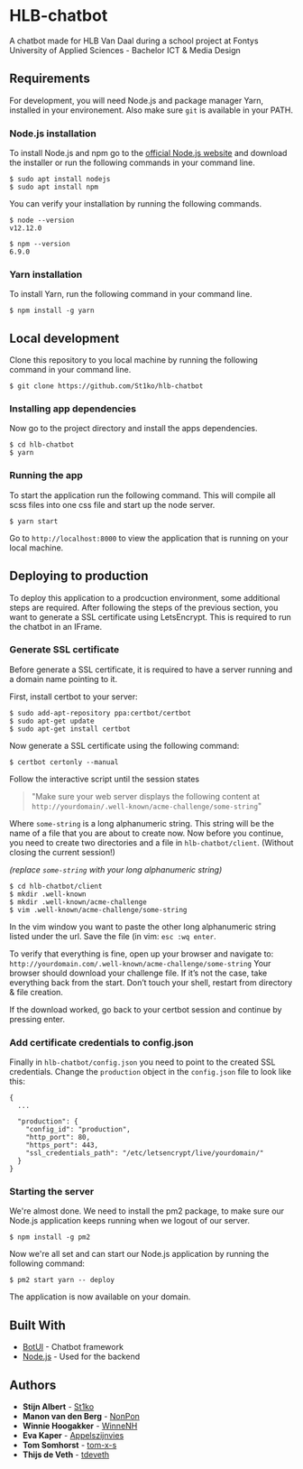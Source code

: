 # HLB-chatbot

A chatbot made for HLB Van Daal during a school project at Fontys University of Applied Sciences - Bachelor ICT & Media Design

## Requirements

For development, you will need Node.js and package manager Yarn, installed in your environement. Also make sure `git` is available in your PATH.

### Node.js installation
To install Node.js and npm go to the [official Node.js website](https://nodejs.org/) and download the installer or run the following commands in your command line.

    $ sudo apt install nodejs
    $ sudo apt install npm

You can verify your installation by running the following commands.

    $ node --version
    v12.12.0
    
    $ npm --version
    6.9.0
    
### Yarn installation
To install Yarn, run the following command in your command line.

    $ npm install -g yarn

## Local development
Clone this repository to you local machine by running the following command in your command line.

    $ git clone https://github.com/St1ko/hlb-chatbot
    
### Installing app dependencies
Now go to the project directory and install the apps dependencies.

    $ cd hlb-chatbot
    $ yarn

### Running the app
To start the application run the following command. This will compile all scss files into one css file and start up the node server. 

    $ yarn start
    
Go to `http://localhost:8000` to view the application that is running on your local machine.

## Deploying to production
To deploy this application to a prodcuction environment, some additional steps are required. After following the steps of the previous section, you want to generate a SSL certificate using LetsEncrypt. This is required to run the chatbot in an IFrame. 

### Generate SSL certificate
Before generate a SSL certificate, it is required to have a server running and a domain name pointing to it.

First, install certbot to your server:

    $ sudo add-apt-repository ppa:certbot/certbot
    $ sudo apt-get update
    $ sudo apt-get install certbot
    
Now generate a SSL certificate using the following command:

    $ certbot certonly --manual

Follow the interactive script until the session states
> "Make sure your web server displays the following content at `http://yourdomain/.well-known/acme-challenge/some-string`" 

Where `some-string` is a long alphanumeric string. This string will be the name of a file that you are about to create now. Now before you continue, you need to create two directories and a file in `hlb-chatbot/client`. (Without closing the current session!)

*(replace `some-string` with your long alphanumeric string)*

    $ cd hlb-chatbot/client
    $ mkdir .well-known
    $ mkdir .well-known/acme-challenge
    $ vim .well-known/acme-challenge/some-string   


In the vim window you want to paste the other long alphanumeric string listed under the url. Save the file (in vim: `esc :wq enter`.

To verify that everything is fine, open up your browser and navigate to: `http://yourdomain.com/.well-known/acme-challenge/some-string`
Your browser should download your challenge file. If it’s not the case, take everything back from the start. Don’t touch your shell, restart from directory & file creation.

If the download worked, go back to your certbot session and continue by pressing enter.

### Add certificate credentials to config.json

Finally in `hlb-chatbot/config.json` you need to point to the created SSL credentials. Change the `production` object in the `config.json` file to look like this:

```
{
  ...
  
  "production": {
    "config_id": "production",
    "http_port": 80,
    "https_port": 443,
    "ssl_credentials_path": "/etc/letsencrypt/live/yourdomain/"
  }
}
```

### Starting the server
We're almost done. We need to install the pm2 package, to make sure our Node.js application keeps running when we logout of our server.

    $ npm install -g pm2
    
Now we're all set and can start our Node.js application by running the following command:

    $ pm2 start yarn -- deploy
    
The application is now available on your domain.

## Built With

* [BotUI](https://botui.org/) - Chatbot framework
* [Node.js](https://nodejs.org/en/) - Used for the backend

## Authors

* **Stijn Albert** - [St1ko](https://github.com/St1ko)
* **Manon van den Berg** - [NonPon](https://github.com/NonPon)
* **Winnie Hoogakker** - [WinneNH](https://github.com/WinnieNH)
* **Eva Kaper** - [Appelszijnvies](https://github.com/Appelszijnvies)
* **Tom Somhorst** - [tom-x-s](https://github.com/tom-x-s)
* **Thijs de Veth** - [tdeveth](https://github.com/tdeveth)
